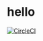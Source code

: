 # hello
[![CircleCI](https://circleci.com/gh/nilaychauhan/hello.svg?style=svg)](https://circleci.com/gh/nilaychauhan/hello)